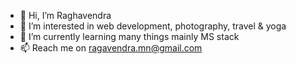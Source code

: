 - 👋 Hi, I’m Raghavendra
- 👀 I’m interested in web development, photography, travel & yoga
- 🌱 I’m currently learning many things mainly MS stack
- 📫 Reach me on ragavendra.mn@gmail.com

<!---
ragmn/ragmn is a ✨ special ✨ repository because its `README.md` (this file) appears on your GitHub profile.
You can click the Preview link to take a look at your changes.
--->
